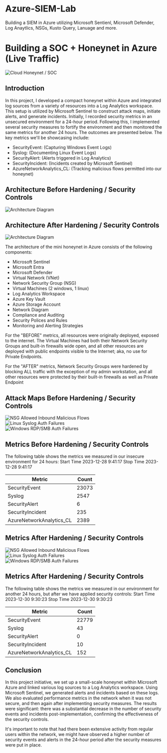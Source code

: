 # Azure-SIEM-Lab
Building a SIEM in Azure utilizing Microsoft Sentienl, Microsoft Defender, Log Anaytlics, NSGs, Kusto Query, Lanuage and more.

# Building a SOC + Honeynet in Azure (Live Traffic)
![Cloud Honeynet / SOC](https://i.imgur.com/ZWxe03e.jpg)

## Introduction

In this project,  I developed a compact honeynet within Azure and integrated log sources from a variety of resources into a Log Analytics workspace. This setup is utilized by Microsoft Sentinel to construct attack maps, initiate alerts, and generate incidents. Initially, I recorded security metrics in an unsecured environment for a 24-hour period. Following this, I implemented several security measures to fortify the environment and then monitored the same metrics for another 24 hours. The outcomes are presented below. The key metrics we'll be showcasing include:

- SecurityEvent: (Capturing Windows Event Logs)
- Syslog: (Documenting Linux Event Logs)
- SecurityAlert: (Alerts triggered in Log Analytics)
- SecurityIncident: (Incidents created by Microsoft Sentinel)
- AzureNetworkAnalytics_CL: (Tracking malicious flows permitted into our honeynet)

## Architecture Before Hardening / Security Controls
![Architecture Diagram](https://tinypic.host/image/02LAz)

## Architecture After Hardening / Security Controls
![Architecture Diagram](https://tinypic.host/image/02bxU)

The architecture of the mini honeynet in Azure consists of the following components:

- Microsoft Sentinel
- Microsoft Entra
- Microsoft Defender
- Virtual Network (VNet)
- Network Security Group (NSG)
- Virtual Machines (2 windows, 1 linux)
- Log Analytics Workspace
- Azure Key Vault
- Azure Storage Account
- Network Diagram
- Compliance and Auditing
- Security Polices and Rules
- Monitoring and Alerting Strategies


For the "BEFORE" metrics, all resources were originally deployed, exposed to the internet. The Virtual Machines had both their Network Security Groups and built-in firewalls wide open, and all other resources are deployed with public endpoints visible to the Internet; aka, no use for Private Endpoints.

For the "AFTER" metrics, Network Security Groups were hardened by blocking ALL traffic with the exception of my admin workstation, and all other resources were protected by their built-in firewalls as well as Private Endpoint

## Attack Maps Before Hardening / Security Controls
![NSG Allowed Inbound Malicious Flows](https://tinypic.host/image/02zr2)<br>
![Linux Syslog Auth Failures](https://tinypic.host/image/027n4)<br>
![Windows RDP/SMB Auth Failures](https://tinypic.host/image/02Qcf)<br>

## Metrics Before Hardening / Security Controls

The following table shows the metrics we measured in our insecure environment for 24 hours:
Start Time 2023-12-28 9:41:17
Stop Time 2023-12-28 9:41:17

| Metric                   | Count
| ------------------------ | -----
| SecurityEvent            | 23073
| Syslog                   | 2547
| SecurityAlert            | 6
| SecurityIncident         | 235
| AzureNetworkAnalytics_CL | 2389

## Metrics After Hardening / Security Controls

![NSG Allowed Inbound Malicious Flows](https://tinypic.host/image/02wQk)<br>
![Linux Syslog Auth Failures](https://tinypic.host/image/02c5O)<br>
![Windows RDP/SMB Auth Failures](https://tinypic.host/image/02sSm)<br>

## Metrics After Hardening / Security Controls

The following table shows the metrics we measured in our environment for another 24 hours, but after we have applied security controls:
Start Time 2023-12-30 9:30:23
Stop Time	2023-12-30 9:30:23

| Metric                   | Count
| ------------------------ | -----
| SecurityEvent            | 22779
| Syslog                   | 43
| SecurityAlert            | 0
| SecurityIncident         | 10
| AzureNetworkAnalytics_CL | 152

## Conclusion

In this project initiative, we set up a small-scale honeynet within Microsoft Azure and linked various log sources to a Log Analytics workspace. Using Microsoft Sentinel, we generated alerts and incidents based on these logs. We also evaluated performance metrics in the network when it was not secure, and then again after implementing security measures. The results were significant: there was a substantial decrease in the number of security events and incidents post-implementation, confirming the effectiveness of the security controls.

It's important to note that had there been extensive activity from regular users within the network, we might have observed a higher number of security events and alerts in the 24-hour period after the security measures were put in place.
